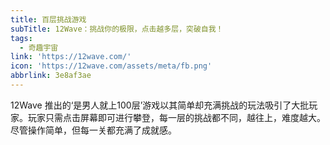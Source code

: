```yaml
---
title: 百层挑战游戏
subTitle: 12Wave：挑战你的极限，点击越多层，突破自我！
tags:
  - 奇趣宇宙
link: 'https://12wave.com/'
icon: 'https://12wave.com/assets/meta/fb.png'
abbrlink: 3e8af3ae
---
```


12Wave 推出的‘是男人就上100层’游戏以其简单却充满挑战的玩法吸引了大批玩家。玩家只需点击屏幕即可进行攀登，每一层的挑战都不同，越往上，难度越大。尽管操作简单，但每一关都充满了成就感。